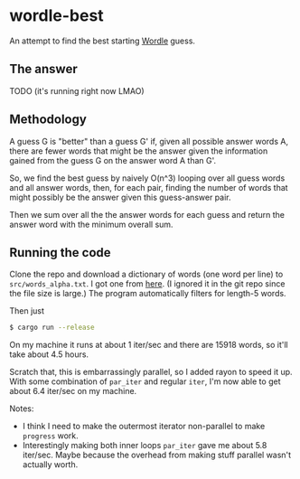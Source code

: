 # wordle-best

An attempt to find the best starting [Wordle][1] guess.

## The answer

TODO (it's running right now LMAO)

## Methodology

A guess G is "better" than a guess G' if, given all possible answer words A,
there are fewer words that might be the answer given the information gained from
the guess G on the answer word A than G'.

So, we find the best guess by naively O(n^3) looping over all guess words and
all answer words, then, for each pair, finding the number of words that might
possibly be the answer given this guess-answer pair.

Then we sum over all the the answer words for each guess and return the answer
word with the minimum overall sum.

## Running the code

Clone the repo and download a dictionary of words (one word per line) to
`src/words_alpha.txt`. I got one from [here][2]. (I ignored it in the git repo
since the file size is large.) The program automatically filters for length-5
words.

Then just

```sh
$ cargo run --release
```

On my machine it runs at about 1 iter/sec and there are 15918 words, so it'll
take about 4.5 hours.

Scratch that, this is embarrassingly parallel, so I added rayon to speed it up.
With some combination of `par_iter` and regular `iter`, I'm now able to get
about 6.4 iter/sec on my machine.

Notes:

- I think I need to make the outermost iterator non-parallel to make `progress`
  work.
- Interestingly making both inner loops `par_iter` gave me about 5.8 iter/sec.
  Maybe because the overhead from making stuff parallel wasn't actually worth.

[1]: https://www.powerlanguage.co.uk/wordle/
[2]:
  https://github.com/dwyl/english-words/blob/22d7c41119076750a96fca2acd664ed994cc0a75/words_alpha.txt
